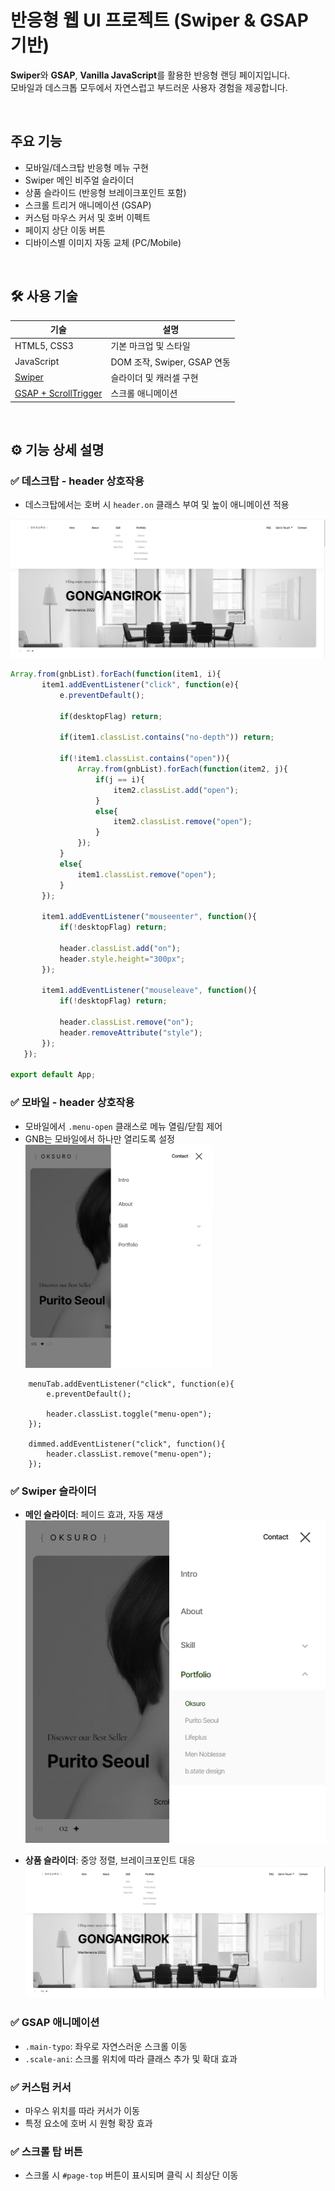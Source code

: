 # 반응형 웹 UI 프로젝트 (Swiper & GSAP 기반)

**Swiper**와 **GSAP**, **Vanilla JavaScript**를 활용한 반응형 랜딩 페이지입니다.  
모바일과 데스크톱 모두에서 자연스럽고 부드러운 사용자 경험을 제공합니다.

<br/>

## 주요 기능

- 모바일/데스크탑 반응형 메뉴 구현
- Swiper 메인 비주얼 슬라이더
- 상품 슬라이드 (반응형 브레이크포인트 포함)
- 스크롤 트리거 애니메이션 (GSAP)
- 커스텀 마우스 커서 및 호버 이펙트
- 페이지 상단 이동 버튼
- 디바이스별 이미지 자동 교체 (PC/Mobile)

<br/>

## 🛠️ 사용 기술

| 기술 | 설명 |
|------|------|
| HTML5, CSS3 | 기본 마크업 및 스타일 |
| JavaScript | DOM 조작, Swiper, GSAP 연동 |
| [Swiper](https://swiperjs.com/) | 슬라이더 및 캐러셀 구현 |
| [GSAP + ScrollTrigger](https://gsap.com/docs/v3/Plugins/ScrollTrigger/) | 스크롤 애니메이션 |

<br/>

## ⚙️ 기능 상세 설명

### ✅ 데스크탑 - header 상호작용
- 데스크탑에서는 호버 시 `header.on` 클래스 부여 및 높이 애니메이션 적용
 <img src="images/ss1.jpg">

 ``` JavaScript
Array.from(gnbList).forEach(function(item1, i){
		item1.addEventListener("click", function(e){
			e.preventDefault();

			if(desktopFlag) return;

			if(item1.classList.contains("no-depth")) return;

			if(!item1.classList.contains("open")){
				Array.from(gnbList).forEach(function(item2, j){
					if(j == i){
						item2.classList.add("open");
					}
					else{
						item2.classList.remove("open");
					}
				});
			}
			else{
				item1.classList.remove("open");
			}
		});

		item1.addEventListener("mouseenter", function(){
			if(!desktopFlag) return;

			header.classList.add("on");
			header.style.height="300px";
		});

		item1.addEventListener("mouseleave", function(){
			if(!desktopFlag) return;

			header.classList.remove("on");
			header.removeAttribute("style");
		});
	});

export default App;
```

### ✅ 모바일 - header 상호작용
- 모바일에서 `.menu-open` 클래스로 메뉴 열림/닫힘 제어
- GNB는 모바일에서 하나만 열리도록 설정 <br/>
  <img src="images/ss2.jpg" width="300px">
```
	menuTab.addEventListener("click", function(e){
		e.preventDefault();

		header.classList.toggle("menu-open");
	});

	dimmed.addEventListener("click", function(){
		header.classList.remove("menu-open");
	});
```

### ✅ Swiper 슬라이더
- **메인 슬라이더**: 페이드 효과, 자동 재생
  <img src="images/ss3.jpg">

- **상품 슬라이더**: 중앙 정렬, 브레이크포인트 대응
    <img src="images/ss4.jpg">

### ✅ GSAP 애니메이션
- `.main-typo`: 좌우로 자연스러운 스크롤 이동
- `.scale-ani`: 스크롤 위치에 따라 클래스 추가 및 확대 효과

### ✅ 커스텀 커서
- 마우스 위치를 따라 커서가 이동
- 특정 요소에 호버 시 원형 확장 효과

### ✅ 스크롤 탑 버튼
- 스크롤 시 `#page-top` 버튼이 표시되며 클릭 시 최상단 이동
